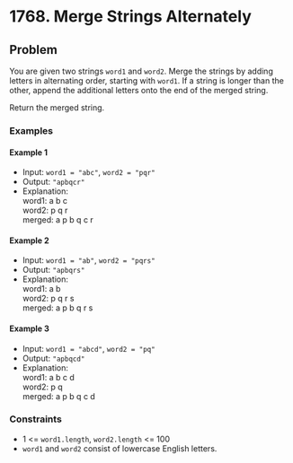# 1768. Merge Strings Alternately

## Problem

You are given two strings `word1` and `word2`. Merge the strings by adding letters in alternating order, starting with `word1`. If a string is longer than the other, append the additional letters onto the end of the merged string.

Return the merged string.

### Examples

#### Example 1
- Input: `word1 = "abc"`, `word2 = "pqr"`
- Output: `"apbqcr"`
- Explanation:  
  word1:  a   b   c  
  word2:    p   q   r  
  merged: a p b q c r

#### Example 2
- Input: `word1 = "ab"`, `word2 = "pqrs"`
- Output: `"apbqrs"`
- Explanation:  
  word1:  a   b  
  word2:    p   q   r   s  
  merged: a p b q   r   s

#### Example 3
- Input: `word1 = "abcd"`, `word2 = "pq"`
- Output: `"apbqcd"`
- Explanation:  
  word1:  a   b   c   d  
  word2:    p   q  
  merged: a p b q c   d

### Constraints

- 1 <= `word1.length`, `word2.length` <= 100
- `word1` and `word2` consist of lowercase English letters.